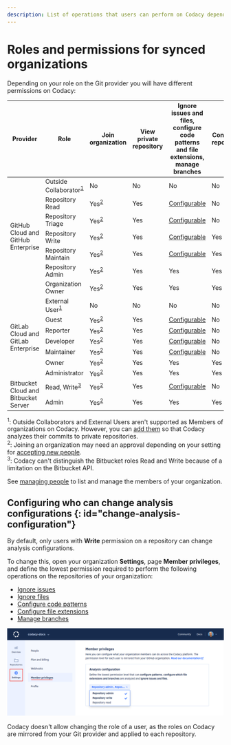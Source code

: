 ```yaml
---
description: List of operations that users can perform on Codacy depending on their permissions on the Git provider, and how to configure who can change analysis configurations.
---
```


# Roles and permissions for synced organizations

Depending on your role on the Git provider you will have different permissions on Codacy:

<table>
  <thead>
    <tr>
      <th>Provider</th>
      <th>Role</th>
      <th>Join organization</th>
      <th>View private repository</th>
      <th>Ignore issues and files,<br/>configure code patterns and file extensions,<br/>manage branches</th>
      <th>Configure repository</th>
      <th>Add repository</th>
      <th>Bulk copy patterns</th>
      <th>Invite and accept members,<br/>modify billing</th>
    </tr>
  </thead>
  <tbody>
    <tr>
      <td rowspan="7">GitHub Cloud and GitHub Enterprise</td>
      <td>Outside Collaborator<sup><a href="#note-1">1</a></sup></td>
      <td>No</td>
      <td>No</td>
      <td>No</td>
      <td>No</td>
      <td>No</td>
      <td>No</td>
      <td>No</td>
    </tr>
    <tr>
      <td>Repository Read</td>
      <td>Yes<sup><a href="#note-2">2</a></sup></td>
      <td>Yes</td>
      <td><a href="#change-analysis-configuration">Configurable</a></td>
      <td>No</td>
      <td>No</td>
      <td>No</td>
      <td>No</td>
    </tr>
    <tr>
      <td>Repository Triage</td>
      <td>Yes<sup><a href="#note-2">2</a></sup></td>
      <td>Yes</td>
      <td><a href="#change-analysis-configuration">Configurable</a></td>
      <td>No</td>
      <td>No</td>
      <td>No</td>
      <td>No</td>
    </tr>
    <tr>
      <td>Repository Write</td>
      <td>Yes<sup><a href="#note-2">2</a></sup></td>
      <td>Yes</td>
      <td><a href="#change-analysis-configuration">Configurable</a></td>
      <td>Yes</td>
      <td>No</td>
      <td>No</td>
      <td>No</td>
    </tr>
    <tr>
      <td>Repository Maintain</td>
      <td>Yes<sup><a href="#note-2">2</a></sup></td>
      <td>Yes</td>
      <td><a href="#change-analysis-configuration">Configurable</a></td>
      <td>Yes</td>
      <td>No</td>
      <td>No</td>
      <td>No</td>
    </tr>
    <tr>
      <td>Repository Admin</td>
      <td>Yes<sup><a href="#note-2">2</a></sup></td>
      <td>Yes</td>
      <td>Yes</td>
      <td>Yes</td>
      <td>Yes</td>
      <td>No</td>
      <td>No</td>
    </tr>
    <tr>
      <td>Organization Owner</td>
      <td>Yes<sup><a href="#note-2">2</a></sup></td>
      <td>Yes</td>
      <td>Yes</td>
      <td>Yes</td>
      <td>Yes</td>
      <td>Yes</td>
      <td>Yes</td>
    </tr>
    <tr>
      <td rowspan="7">GitLab Cloud and GitLab Enterprise</td>
      <td>External User<sup><a href="#note-1">1</a></sup></td>
      <td>No</td>
      <td>No</td>
      <td>No</td>
      <td>No</td>
      <td>No</td>
      <td>No</td>
      <td>No</td>
    </tr>
    <tr>
      <td><span>Guest</span></td>
      <td>Yes<sup><a href="#note-2">2</a></sup></td>
      <td>Yes</td>
      <td><a href="#change-analysis-configuration">Configurable</a></td>
      <td>No</td>
      <td>No</td>
      <td>No</td>
      <td>No</td>
    </tr>
    <tr>
      <td><span>Reporter</span></td>
      <td>Yes<sup><a href="#note-2">2</a></sup></td>
      <td>Yes</td>
      <td><a href="#change-analysis-configuration">Configurable</a></td>
      <td>No</td>
      <td>No</td>
      <td>No</td>
      <td>No</td>
    </tr>
    <tr>
      <td><span>Developer</span></td>
      <td>Yes<sup><a href="#note-2">2</a></sup></td>
      <td>Yes</td>
      <td><a href="#change-analysis-configuration">Configurable</a></td>
      <td>No</td>
      <td>No</td>
      <td>No</td>
      <td>No</td>
    </tr>
    <tr>
      <td><span>Maintainer</span></td>
      <td>Yes<sup><a href="#note-2">2</a></sup></td>
      <td>Yes</td>
      <td><a href="#change-analysis-configuration">Configurable</a></td>
      <td>No</td>
      <td>No</td>
      <td>No</td>
      <td>No</td>
    </tr>
    <tr>
      <td><span>Owner</span></td>
      <td>Yes<sup><a href="#note-2">2</a></sup></td>
      <td>Yes</td>
      <td>Yes</td>
      <td>Yes</td>
      <td>Yes</td>
      <td>Yes</td>
      <td>Yes</td>
    </tr>
    <tr>
      <td><span>Administrator</span></td>
      <td>Yes<sup><a href="#note-2">2</a></sup></td>
      <td>Yes</td>
      <td>Yes</td>
      <td>Yes</td>
      <td>Yes</td>
      <td>Yes</td>
      <td>Yes</td>
    </tr>
    <tr>
      <td rowspan="2">Bitbucket Cloud and Bitbucket Server</td>
      <td>Read, Write<sup><a href="#note-3">3</a></td>
      <td>Yes<sup><a href="#note-2">2</a></sup></td>
      <td>Yes</td>
      <td><a href="#change-analysis-configuration">Configurable</a></td>
      <td>No</td>
      <td>No</td>
      <td>No</td>
      <td>No</td>
    </tr>
    <tr>
      <td>Admin</td>
      <td>Yes<sup><a href="#note-2">2</a></sup></td>
      <td>Yes</td>
      <td>Yes</td>
      <td>Yes</td>
      <td>Yes</td>
      <td>Yes</td>
      <td>Yes</td>
    </tr>
  </tbody>
</table>

<sup id="note-1">1</sup>: Outside Collaborators and External Users aren't supported as Members of organizations on Codacy. However, you can [add them](managing-people.md#adding-people) so that Codacy analyzes their commits to private repositories.<br/>
<sup id="note-2">2</sup>: Joining an organization may need an approval depending on your setting for [accepting new people](managing-people.md#joining).<br/>
<sup id="note-3">3</sup>: Codacy can't distinguish the Bitbucket roles Read and Write because of a limitation on the Bitbucket API.

See [managing people](managing-people.md) to list and manage the members of your organization.

## Configuring who can change analysis configurations {: id="change-analysis-configuration"}

By default, only users with **Write** permission on a repository can change analysis configurations.

To change this, open your organization **Settings**, page **Member privileges**, and  define the lowest permission required to perform the following operations on the repositories of your organization:

-   [Ignore issues](../repositories/issues.md#ignoring-and-managing-issues)
-   [Ignore files](../repositories-configure/ignoring-files.md)
-   [Configure code patterns](../repositories-configure/configuring-code-patterns.md)
-   [Configure file extensions](../repositories-configure/file-extensions.md)
-   [Manage branches](../repositories-configure/managing-branches.md)

![Configuring who can change analysis configurations](images/organization-analysis-configuration.png)

Codacy doesn't allow changing the role of a user, as the roles on Codacy are mirrored from your Git provider and applied to each repository.
